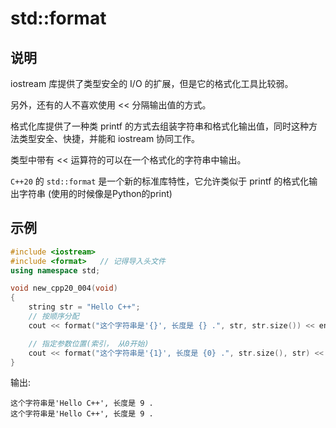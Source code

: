 # std::format
## 说明
iostream 库提供了类型安全的 I/O 的扩展，但是它的格式化工具比较弱。

另外，还有的人不喜欢使用 << 分隔输出值的方式。

格式化库提供了一种类 printf 的方式去组装字符串和格式化输出值，同时这种方法类型安全、快捷，并能和 iostream 协同工作。

类型中带有 << 运算符的可以在一个格式化的字符串中输出。

`C++20` 的 `std::format` 是一个新的标准库特性，它允许类似于 printf 的格式化输出字符串 (使用的时候像是Python的print)

## 示例


```C++
#include <iostream>
#include <format>   // 记得导入头文件
using namespace std;

void new_cpp20_004(void)
{
	string str = "Hello C++";
	// 按顺序分配
	cout << format("这个字符串是'{}', 长度是 {} .", str, str.size()) << endl;

	// 指定参数位置(索引， 从0开始)
	cout << format("这个字符串是'{1}', 长度是 {0} .", str.size(), str) << endl;
}
```

输出:
```OUT
这个字符串是'Hello C++', 长度是 9 .
这个字符串是'Hello C++', 长度是 9 .
```